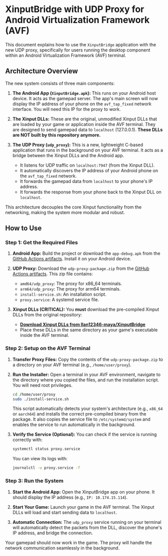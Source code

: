 # XinputBridge with UDP Proxy for Android Virtualization Framework (AVF)

This document explains how to use the `XinputBridge` application with the new UDP proxy, specifically for users running the desktop component within an Android Virtualization Framework (AVF) terminal.

## Architecture Overview

The new system consists of three main components:

1.  **The Android App (`XinputBridge.apk`):** This runs on your Android host device. It acts as the gamepad server. The app's main screen will now display the IP address of your phone on the `avf_tap_fixed` network interface. You will need this IP for the proxy to work.

2.  **The Xinput DLLs:** These are the original, unmodified Xinput DLLs that are loaded by your game or application inside the AVF terminal. They are designed to send gamepad data to `localhost` (127.0.0.1). **These DLLs are NOT built by this repository anymore.**

3.  **The UDP Proxy (`udp_proxy`):** This is a new, lightweight C-based application that runs in the background on your AVF terminal. It acts as a bridge between the Xinput DLLs and the Android app.
    - It listens for UDP traffic on `localhost:7947` (from the Xinput DLL).
    - It automatically discovers the IP address of your Android phone on the `avf_tap_fixed` network.
    - It forwards the gamepad data from `localhost` to your phone's IP address.
    - It forwards the response from your phone back to the Xinput DLL on `localhost`.

This architecture decouples the core Xinput functionality from the networking, making the system more modular and robust.

## How to Use

### Step 1: Get the Required Files

1.  **Android App:** Build the project or download the `app-debug.apk` from the [GitHub Actions artifacts](https://github.com/nanofuxion/XinputBridge/actions). Install it on your Android device.

2.  **UDP Proxy:** Download the `udp-proxy-package.zip` from the [GitHub Actions artifacts](https://github.com/nanofuxion/XinputBridge/actions). This zip file contains:
    - `amd64/udp_proxy`: The proxy for x86_64 terminals.
    - `arm64/udp_proxy`: The proxy for arm64 terminals.
    - `install-service.sh`: An installation script.
    - `proxy.service`: A systemd service file.

3.  **Xinput DLLs (CRITICAL):** You **must** download the pre-compiled Xinput DLLs from the original repository:
    - **[Download Xinput DLLs from Ilan12346-maya/XinputBridge](https://github.com/Ilan12346-maya/XinputBridge)**
    - Place these DLLs in the same directory as your game's executable inside the AVF terminal.

### Step 2: Setup on the AVF Terminal

1.  **Transfer Proxy Files:** Copy the contents of the `udp-proxy-package.zip` to a directory on your AVF terminal (e.g., `/home/user/proxy`).

2.  **Run the Installer:** Open a terminal in your AVF environment, navigate to the directory where you copied the files, and run the installation script. You will need root privileges.

    ```bash
    cd /home/user/proxy
    sudo ./install-service.sh
    ```

    This script automatically detects your system's architecture (e.g., `x86_64` or `aarch64`) and installs the correct pre-compiled binary from the package. It also copies the service file to `/etc/systemd/system` and enables the service to run automatically in the background.

3.  **Verify the Service (Optional):** You can check if the service is running correctly with:
    ```bash
    systemctl status proxy.service
    ```
    You can view its logs with:
    ```bash
    journalctl -u proxy.service -f
    ```

### Step 3: Run the System

1.  **Start the Android App:** Open the XinputBridge app on your phone. It should display the IP address (e.g., `IP: 10.174.15.114`).

2.  **Start Your Game:** Launch your game in the AVF terminal. The Xinput DLLs will load and start sending data to `localhost`.

3.  **Automatic Connection:** The `udp_proxy` service running on your terminal will automatically detect the packets from the DLL, discover the phone's IP address, and bridge the connection.

Your gamepad should now work in the game. The proxy will handle the network communication seamlessly in the background.